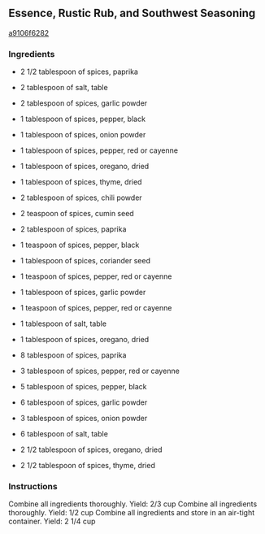 ## Essence, Rustic Rub, and Southwest Seasoning

[a9106f6282](http://www.foodnetwork.com/recipes/emeril-lagasse/essence-rustic-rub-and-southwest-seasoning-recipe.html)

### Ingredients

 - 2 1/2 tablespoon of spices, paprika

 - 2 tablespoon of salt, table

 - 2 tablespoon of spices, garlic powder

 - 1 tablespoon of spices, pepper, black

 - 1 tablespoon of spices, onion powder

 - 1 tablespoon of spices, pepper, red or cayenne

 - 1 tablespoon of spices, oregano, dried

 - 1 tablespoon of spices, thyme, dried

 - 2 tablespoon of spices, chili powder

 - 2 teaspoon of spices, cumin seed

 - 2 tablespoon of spices, paprika

 - 1 teaspoon of spices, pepper, black

 - 1 tablespoon of spices, coriander seed

 - 1 teaspoon of spices, pepper, red or cayenne

 - 1 tablespoon of spices, garlic powder

 - 1 teaspoon of spices, pepper, red or cayenne

 - 1 tablespoon of salt, table

 - 1 tablespoon of spices, oregano, dried

 - 8 tablespoon of spices, paprika

 - 3 tablespoon of spices, pepper, red or cayenne

 - 5 tablespoon of spices, pepper, black

 - 6 tablespoon of spices, garlic powder

 - 3 tablespoon of spices, onion powder

 - 6 tablespoon of salt, table

 - 2 1/2 tablespoon of spices, oregano, dried

 - 2 1/2 tablespoon of spices, thyme, dried

### Instructions

Combine all ingredients thoroughly. Yield: 2/3 cup Combine all ingredients thoroughly. Yield: 1/2 cup Combine all ingredients and store in an air-tight container. Yield: 2 1/4 cup